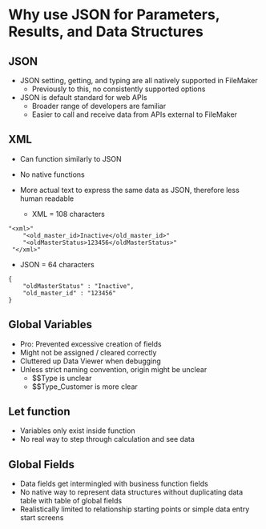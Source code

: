 # Why use JSON for Parameters, Results, and Data Structures


## JSON
- JSON setting, getting, and typing are all natively supported in FileMaker
  - Previously to this, no consistently supported options
- JSON is default standard for web APIs
  - Broader range of developers are familiar
  - Easier to call and receive data from APIs external to FileMaker

## XML
- Can function similarly to JSON
- No native functions
- More actual text to express the same data as JSON, therefore less human readable

  - XML = 108 characters
  
```
"<xml>"
 	"<old_master_id>Inactive</old_master_id>"
 	"<oldMasterStatus>123456</oldMasterStatus>"
 "</xml>"
```
  - JSON = 64 characters

```
{
	"oldMasterStatus" : "Inactive",
	"old_master_id" : "123456"
}
```

## Global Variables
- Pro: Prevented excessive creation of fields
- Might not be assigned / cleared correctly
- Cluttered up Data Viewer when debugging
- Unless strict naming convention, origin might be unclear
  - $$Type is unclear
  - $$Type_Customer is more clear 

## Let function
- Variables only exist inside function
- No real way to step through calculation and see data 

## Global Fields
- Data fields get intermingled with business function fields
- No native way to represent data structures without duplicating data table with table of global fields
- Realistically limited to relationship starting points or simple data entry start screens
